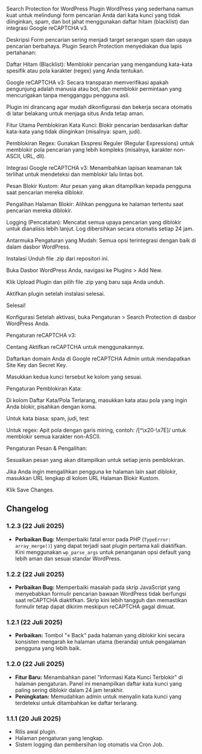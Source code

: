 Search Protection for WordPress
Plugin WordPress yang sederhana namun kuat untuk melindungi form pencarian Anda dari kata kunci yang tidak diinginkan, spam, dan bot jahat menggunakan daftar hitam (blacklist) dan integrasi Google reCAPTCHA v3.

Deskripsi
Form pencarian sering menjadi target serangan spam dan upaya pencarian berbahaya. Plugin Search Protection menyediakan dua lapis pertahanan:

Daftar Hitam (Blacklist): Memblokir pencarian yang mengandung kata-kata spesifik atau pola karakter (regex) yang Anda tentukan.

Google reCAPTCHA v3: Secara transparan memverifikasi apakah pengunjung adalah manusia atau bot, dan memblokir permintaan yang mencurigakan tanpa mengganggu pengguna asli.

Plugin ini dirancang agar mudah dikonfigurasi dan bekerja secara otomatis di latar belakang untuk menjaga situs Anda tetap aman.

Fitur Utama
Pemblokiran Kata Kunci: Blokir pencarian berdasarkan daftar kata-kata yang tidak diinginkan (misalnya: spam, judi).

Pemblokiran Regex: Gunakan Ekspresi Reguler (Regular Expressions) untuk memblokir pola pencarian yang lebih kompleks (misalnya, karakter non-ASCII, URL, dll).

Integrasi Google reCAPTCHA v3: Menambahkan lapisan keamanan tak terlihat untuk mendeteksi dan memblokir lalu lintas bot.

Pesan Blokir Kustom: Atur pesan yang akan ditampilkan kepada pengguna saat pencarian mereka diblokir.

Pengalihan Halaman Blokir: Alihkan pengguna ke halaman tertentu saat pencarian mereka diblokir.

Logging (Pencatatan): Mencatat semua upaya pencarian yang diblokir untuk dianalisis lebih lanjut. Log dibersihkan secara otomatis setiap 24 jam.

Antarmuka Pengaturan yang Mudah: Semua opsi terintegrasi dengan baik di dalam dasbor WordPress.

Instalasi
Unduh file .zip dari repositori ini.

Buka Dasbor WordPress Anda, navigasi ke Plugins > Add New.

Klik Upload Plugin dan pilih file .zip yang baru saja Anda unduh.

Aktifkan plugin setelah instalasi selesai.

Selesai!

Konfigurasi
Setelah aktivasi, buka Pengaturan > Search Protection di dasbor WordPress Anda.

Pengaturan reCAPTCHA v3:

Centang Aktifkan reCAPTCHA untuk menggunakannya.

Daftarkan domain Anda di Google reCAPTCHA Admin untuk mendapatkan Site Key dan Secret Key.

Masukkan kedua kunci tersebut ke kolom yang sesuai.

Pengaturan Pemblokiran Kata:

Di kolom Daftar Kata/Pola Terlarang, masukkan kata atau pola yang ingin Anda blokir, pisahkan dengan koma.

Untuk kata biasa: spam, judi, test

Untuk regex: Apit pola dengan garis miring, contoh: /[^\x20-\x7E]/ untuk memblokir semua karakter non-ASCII.

Pengaturan Pesan & Pengalihan:

Sesuaikan pesan yang akan ditampilkan untuk setiap jenis pemblokiran.

Jika Anda ingin mengalihkan pengguna ke halaman lain saat diblokir, masukkan URL lengkap di kolom URL Halaman Blokir Kustom.

Klik Save Changes.

## Changelog

### 1.2.3 (22 Juli 2025)
* **Perbaikan Bug:** Memperbaiki fatal error pada PHP (`TypeError: array_merge()`) yang dapat terjadi saat plugin pertama kali diaktifkan. Kini menggunakan `wp_parse_args` untuk penanganan opsi default yang lebih aman dan sesuai standar WordPress.

### 1.2.2 (22 Juli 2025)
* **Perbaikan Bug:** Memperbaiki masalah pada skrip JavaScript yang menyebabkan formulir pencarian bawaan WordPress tidak berfungsi saat reCAPTCHA diaktifkan. Skrip kini lebih tangguh dan memastikan formulir tetap dapat dikirim meskipun reCAPTCHA gagal dimuat.

### 1.2.1 (22 Juli 2025)
* **Perbaikan:** Tombol "« Back" pada halaman yang diblokir kini secara konsisten mengarah ke halaman utama (beranda) untuk pengalaman pengguna yang lebih baik.

### 1.2.0 (22 Juli 2025)
* **Fitur Baru:** Menambahkan panel "Informasi Kata Kunci Terblokir" di halaman pengaturan. Panel ini menampilkan daftar kata kunci yang paling sering diblokir dalam 24 jam terakhir.
* **Peningkatan:** Memudahkan admin untuk menyalin kata kunci yang terdeteksi untuk ditambahkan ke daftar terlarang.

### 1.1.1 (20 Juli 2025)
* Rilis awal plugin.
* Halaman pengaturan yang lengkap.
* Sistem logging dan pembersihan log otomatis via Cron Job.
